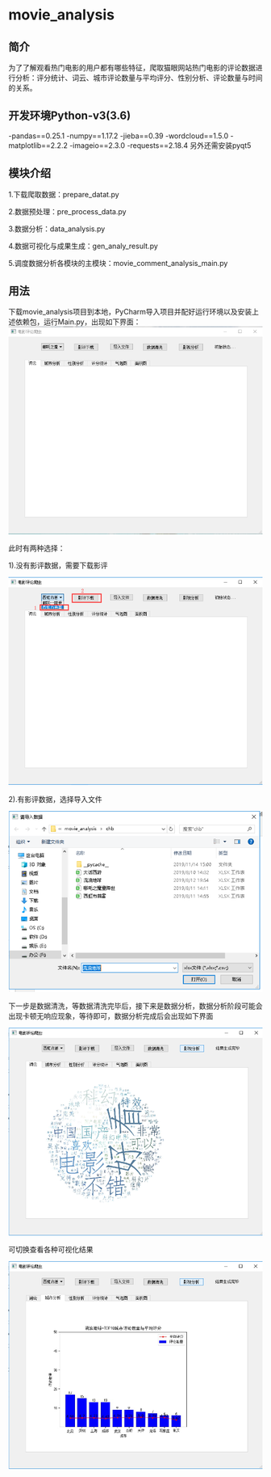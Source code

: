 # movie_analysis
## 简介
为了了解观看热门电影的用户都有哪些特征，爬取猫眼网站热门电影的评论数据进行分析：评分统计、词云、城市评论数量与平均评分、性别分析、评论数量与时间的关系。

## 开发环境Python-v3(3.6)
-pandas==0.25.1
-numpy==1.17.2
-jieba==0.39
-wordcloud==1.5.0
-matplotlib==2.2.2
-imageio==2.3.0
-requests==2.18.4
另外还需安装pyqt5

## 模块介绍
1.下载爬取数据：prepare_datat.py

2.数据预处理：pre_process_data.py

3.数据分析：data_analysis.py

4.数据可视化与成果生成：gen_analy_result.py

5.调度数据分析各模块的主模块：movie_comment_analysis_main.py

## 用法
  下载movie_analysis项目到本地，PyCharm导入项目并配好运行环境以及安装上述依赖包，运行Main.py，出现如下界面：
  ![image](https://github.com/HuiMengYouXian/movie_analysis/blob/master/image-folder/%E5%88%9D%E5%A7%8B.png)

  此时有两种选择：

  1).没有影评数据，需要下载影评

  ![image](https://github.com/HuiMengYouXian/movie_analysis/blob/master/image-folder/%E4%B8%8B%E8%BD%BD%E5%BD%B1%E8%AF%84.png)

  2).有影评数据，选择导入文件

  ![image](https://github.com/HuiMengYouXian/movie_analysis/blob/master/image-folder/%E5%AF%BC%E5%85%A5%E6%96%87%E4%BB%B6.png)
  
  下一步是数据清洗，等数据清洗完毕后，接下来是数据分析，数据分析阶段可能会出现卡顿无响应现象，等待即可，数据分析完成后会出现如下界面
  
  ![image](https://github.com/HuiMengYouXian/movie_analysis/blob/master/image-folder/%E6%95%B0%E6%8D%AE%E5%88%86%E6%9E%90.png)
  
  可切换查看各种可视化结果
  
  ![image](https://github.com/HuiMengYouXian/movie_analysis/blob/master/image-folder/%E5%8F%AF%E8%A7%86%E5%8C%96.png)
  
